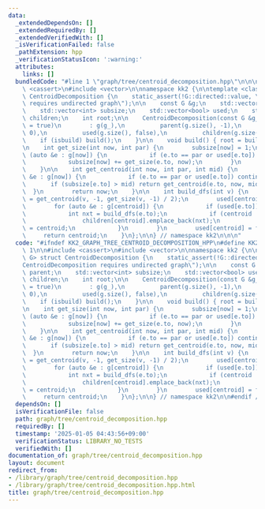 ```yaml
---
data:
  _extendedDependsOn: []
  _extendedRequiredBy: []
  _extendedVerifiedWith: []
  _isVerificationFailed: false
  _pathExtension: hpp
  _verificationStatusIcon: ':warning:'
  attributes:
    links: []
  bundledCode: "#line 1 \"graph/tree/centroid_decomposition.hpp\"\n\n\n\n#include\
    \ <cassert>\n#include <vector>\n\nnamespace kk2 {\n\ntemplate <class G> struct\
    \ CentroidDecomposition {\n    static_assert(!G::directed::value, \"CentroidDecomposition\
    \ requires undirected graph\");\n\n    const G &g;\n    std::vector<int> parent;\n\
    \    std::vector<int> subsize;\n    std::vector<bool> used;\n    std::vector<std::vector<int>>\
    \ children;\n    int root;\n\n    CentroidDecomposition(const G &g_, bool isbuild\
    \ = true)\n        : g(g_),\n          parent(g.size(), -1),\n          subsize(g.size(),\
    \ 0),\n          used(g.size(), false),\n          children(g.size()) {\n    \
    \    if (isbuild) build();\n    }\n\n    void build() { root = build_dfs(0); }\n\
    \n    int get_size(int now, int par) {\n        subsize[now] = 1;\n        for\
    \ (auto &e : g[now]) {\n            if (e.to == par or used[e.to]) continue;\n\
    \            subsize[now] += get_size(e.to, now);\n        }\n        return subsize[now];\n\
    \    }\n\n    int get_centroid(int now, int par, int mid) {\n        for (auto\
    \ &e : g[now]) {\n            if (e.to == par or used[e.to]) continue;\n     \
    \       if (subsize[e.to] > mid) return get_centroid(e.to, now, mid);\n      \
    \  }\n        return now;\n    }\n\n    int build_dfs(int v) {\n        int centroid\
    \ = get_centroid(v, -1, get_size(v, -1) / 2);\n        used[centroid] = true;\n\
    \        for (auto &e : g[centroid]) {\n            if (used[e.to]) continue;\n\
    \            int nxt = build_dfs(e.to);\n            if (centroid != nxt) {\n\
    \                children[centroid].emplace_back(nxt);\n                parent[nxt]\
    \ = centroid;\n            }\n        }\n        used[centroid] = false;\n   \
    \     return centroid;\n    }\n};\n\n} // namespace kk2\n\n\n"
  code: "#ifndef KK2_GRAPH_TREE_CENTROID_DECOMPOSITION_HPP\n#define KK2_GRAPH_TREE_CENTROID_DECOMPOSITION_HPP\
    \ 1\n\n#include <cassert>\n#include <vector>\n\nnamespace kk2 {\n\ntemplate <class\
    \ G> struct CentroidDecomposition {\n    static_assert(!G::directed::value, \"\
    CentroidDecomposition requires undirected graph\");\n\n    const G &g;\n    std::vector<int>\
    \ parent;\n    std::vector<int> subsize;\n    std::vector<bool> used;\n    std::vector<std::vector<int>>\
    \ children;\n    int root;\n\n    CentroidDecomposition(const G &g_, bool isbuild\
    \ = true)\n        : g(g_),\n          parent(g.size(), -1),\n          subsize(g.size(),\
    \ 0),\n          used(g.size(), false),\n          children(g.size()) {\n    \
    \    if (isbuild) build();\n    }\n\n    void build() { root = build_dfs(0); }\n\
    \n    int get_size(int now, int par) {\n        subsize[now] = 1;\n        for\
    \ (auto &e : g[now]) {\n            if (e.to == par or used[e.to]) continue;\n\
    \            subsize[now] += get_size(e.to, now);\n        }\n        return subsize[now];\n\
    \    }\n\n    int get_centroid(int now, int par, int mid) {\n        for (auto\
    \ &e : g[now]) {\n            if (e.to == par or used[e.to]) continue;\n     \
    \       if (subsize[e.to] > mid) return get_centroid(e.to, now, mid);\n      \
    \  }\n        return now;\n    }\n\n    int build_dfs(int v) {\n        int centroid\
    \ = get_centroid(v, -1, get_size(v, -1) / 2);\n        used[centroid] = true;\n\
    \        for (auto &e : g[centroid]) {\n            if (used[e.to]) continue;\n\
    \            int nxt = build_dfs(e.to);\n            if (centroid != nxt) {\n\
    \                children[centroid].emplace_back(nxt);\n                parent[nxt]\
    \ = centroid;\n            }\n        }\n        used[centroid] = false;\n   \
    \     return centroid;\n    }\n};\n\n} // namespace kk2\n\n#endif // KK2_GRAPH_TREE_CENTROID_DECOMPOSITION_HPP\n"
  dependsOn: []
  isVerificationFile: false
  path: graph/tree/centroid_decomposition.hpp
  requiredBy: []
  timestamp: '2025-01-05 04:43:56+09:00'
  verificationStatus: LIBRARY_NO_TESTS
  verifiedWith: []
documentation_of: graph/tree/centroid_decomposition.hpp
layout: document
redirect_from:
- /library/graph/tree/centroid_decomposition.hpp
- /library/graph/tree/centroid_decomposition.hpp.html
title: graph/tree/centroid_decomposition.hpp
---
```

